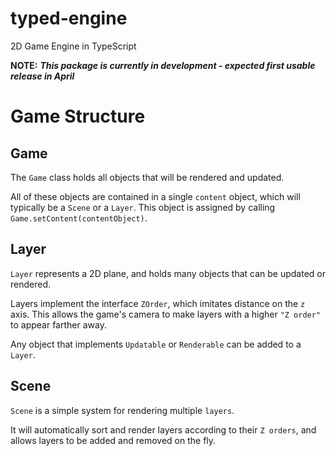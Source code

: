 # typed-engine

2D Game Engine in TypeScript

**NOTE:** **_This package is currently in development - expected first usable release in April_**

# Game Structure

## Game
The `Game` class holds all objects that will be rendered and updated.

All of these objects are contained in a single `content` object, which will typically be a `Scene` or a `Layer`.
This object is assigned by calling `Game.setContent(contentObject)`.

## Layer
`Layer` represents a 2D plane, and holds many objects that can be updated or rendered.

Layers implement the interface `ZOrder`, which imitates distance on the `z` axis. This allows the game's camera to make layers with a higher `"Z order"` to appear farther away.

Any object that implements `Updatable` or `Renderable` can be added to a `Layer`.

## Scene
`Scene` is a simple system for rendering multiple `layers`.

It will automatically sort and render layers according to their `Z orders`, and allows layers to be added and removed on the fly.
